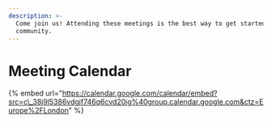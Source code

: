 ```yaml
---
description: >-
  Come join us! Attending these meetings is the best way to get started with the
  community.
---
```


# Meeting Calendar

{% embed url="https://calendar.google.com/calendar/embed?src=c\_38j9l5386vdgjf746q6cvd20ig%40group.calendar.google.com&ctz=Europe%2FLondon" %}



